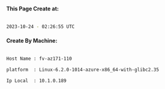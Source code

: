 
   
#### This Page Create at:

```bash

2023-10-24 - 02:26:55 UTC

```

#### Create By Machine:

```bash

Host Name : fv-az171-110

platform  : Linux-6.2.0-1014-azure-x86_64-with-glibc2.35

Ip Local  : 10.1.0.189

```

